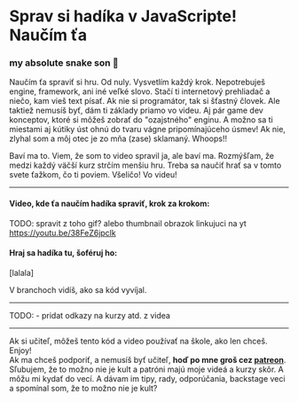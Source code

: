 # Sprav si hadíka v JavaScripte! Naučím ťa
### my absolute snake son 🐍

Naučím ťa spraviť si hru. Od nuly. Vysvetlím každý krok. Nepotrebuješ engine, framework, ani iné veľké slovo. Stačí ti internetový prehliadač a niečo, kam vieš text písať. Ak nie si programátor, tak si šťastný človek. Ale taktiež nemusíš byť, dám ti základy priamo vo videu. Aj pár game dev konceptov, ktoré si môžeš zobrať do "ozajstného" enginu. A možno sa ti miestami aj kútiky úst ohnú do tvaru vágne pripomínajúceho úsmev! Ak nie, zlyhal som a môj otec je zo mňa (zase) sklamaný. Whoops!!
  
Baví ma to. Viem, že som to video spravil ja, ale baví ma. Rozmýšľam, že medzi každý väčší kurz strčím menšiu hru. Treba sa naučiť hrať sa v tomto svete ťažkom, čo ti poviem. Všeličo! Vo videu!

---

#### Video, kde ťa naučím hadíka spraviť, krok za krokom:
  
TODO: spravit z toho gif? alebo thumbnail obrazok linkujuci na yt
https://youtu.be/38FeZ6jpclk
  
#### Hraj sa hadíka tu, šoféruj ho:
  
[lalala]

V branchoch vidíš, ako sa kód vyvíjal.
  
---

TODO: - pridat odkazy na kurzy atd. z videa

---

Ak si učiteľ, môžeš tento kód a video používať na škole, ako len chceš. Enjoy!  
Ak ma chceš podporiť, a nemusíš byť učiteľ, **hoď po mne groš cez [patreon](https://www.patreon.com/yablko)**.  
Sľubujem, že to možno nie je kult a patróni majú moje videá a kurzy skôr. A môžu mi kydať do vecí. A dávam im tipy, rady, odporúčania, backstage veci a spomínal som, že to možno nie je kult? 
